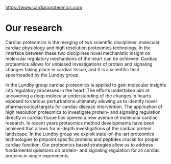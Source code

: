https://www.cardiacproteomics.com

# Our research
Cardiac proteomics is the merging of two scientific disciplines: molecular cardiac physiology and high resolution proteomics technology. In the interface between these two disciplines novel mechanistic insight on molecular regulatory mechanisms of the heart can be achieved. Cardiac proteomics allows for unbiased investigations of protein and signaling changes taking place in cardiac tissue, and it is a scientific field spearheaded by the Lundby group.
 
In the Lundby group cardiac proteomics is applied to gain molecular insights into regulatory processes in the heart. The efforts undertaken aim at uncovering a deep molecular understanding of the changes in hearts exposed to various perturbations ultimately allowing us to identify novel
pharmaceutical targets for cardiac disease intervention.
​
The application of high resolution proteomics to investigate protein- and signaling regulation directly in cardiac tissue has opened a new avenue of molecular cardiac research. In recent years proteomics method developments have been achieved that allows for in-depth investigations of the cardiac protein landscape. In the Lundby group we exploit state-of-the-art proteomics technologies to pinpoint specific proteins and peptides crucial for proper cardiac function. Our proteomics based strategies allow us to address fundamental questions on protein- and signaling regulation for all cardiac proteins in single experiments.
